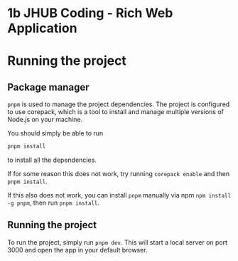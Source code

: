 # 1b JHUB Coding - Rich Web Application

# Running the project

## Package manager

`pnpm` is used to manage the project dependencies. The project is configured to use corepack, which is a tool to install and manage multiple versions of Node.js on your machine.

You should simply be able to run 

```bash
pnpm install
```

to install all the dependencies.

If for some reason this does not work, try running `corepack enable` and then `pnpm install`. 

If this also does not work, you can install `pnpm` manually via npm `npm install -g pnpm`, then run `pnpm install`.

## Running the project

To run the project, simply run `pnpm dev`. This will start a local server on port 3000 and open the app in your default browser.
